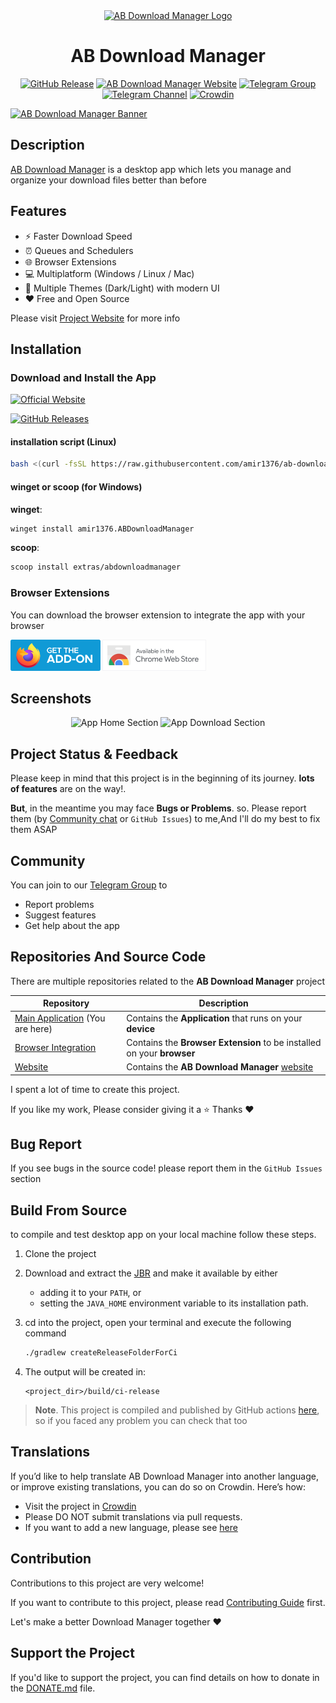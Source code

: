<div align="center">
  <a href="https://abdownloadmanager.com" target="_blank">
    <img width="180" src="assets/logo/app_logo_with_background.svg" alt="AB Download Manager Logo">
  </a>
</div>
<h1 align="center">AB Download Manager</h1>
<p align="center">
    <a href="https://github.com/amir1376/ab-download-manager/releases/latest"><img alt="GitHub Release" src="https://img.shields.io/github/v/release/amir1376/ab-download-manager?color=greenlight&label=latest%20release"></a>
    <a href="https://abdownloadmanager.com"><img alt="AB Download Manager Website" src="https://img.shields.io/badge/project-website-purple?&labelColor=gray"></a>
    <a href="https://t.me/abdownloadmanager_discussion"><img alt="Telegram Group" src="https://img.shields.io/badge/Telegram-Group-blue?logo=telegram&labelColor=gray"></a>
    <a href="https://t.me/abdownloadmanager"><img alt="Telegram Channel" src="https://img.shields.io/badge/Telegram-Channel-blue?logo=telegram&labelColor=gray"></a>
    <a href="https://crowdin.com/project/ab-download-manager"><img alt="Crowdin" src="https://badges.crowdin.net/ab-download-manager/localized.svg"></a>
</p>

<a href="https://abdownloadmanager.com" target="_blank">
    <img alt="AB Download Manager Banner" src="assets/banners/app_banner.png"/>
</a>


## Description

[AB Download Manager](https://abdownloadmanager.com) is a desktop app which lets you manage and organize your download files better than before

## Features

- ⚡️ Faster Download Speed
- ⏰ Queues and Schedulers
- 🌐 Browser Extensions
- 💻 Multiplatform (Windows / Linux / Mac)
- 🌙 Multiple Themes (Dark/Light) with modern UI
- ❤️ Free and Open Source

Please visit [Project Website](https://abdownloadmanager.com) for more info

## Installation

### Download and Install the App

<a href="https://abdownloadmanager.com"><img src="https://img.shields.io/badge/Official%20Website-897BFF?logo=abdownloadmanager&logoColor=fff&style=flat-square" alt="Official Website" height="36" /></a>

<a href="https://github.com/amir1376/ab-download-manager/releases/latest"><img src="https://img.shields.io/badge/GitHub%20Releases-2a2f36?logo=github&logoColor=fff&style=flat-square" alt="GitHub Releases" height="36" /></a>

#### installation script (Linux)

```bash
bash <(curl -fsSL https://raw.githubusercontent.com/amir1376/ab-download-manager/master/scripts/install.sh)
```

#### winget or scoop (for Windows)

**winget**:

```bash
winget install amir1376.ABDownloadManager
```

**scoop**:

```bash
scoop install extras/abdownloadmanager
```

### Browser Extensions

You can download the browser extension to integrate the app with your browser

<p align="left">
<a href="https://addons.mozilla.org/firefox/addon/ab-download-manager/"><img alt="Firefox Addon" src="./assets/banners/firefox-extension.png" height="50"></a>
<a href="https://chromewebstore.google.com/detail/bbobopahenonfdgjgaleledndnnfhooj">
    <picture>
        <source media="(prefers-color-scheme: dark)" srcset="./assets/banners/chrome-extension_dark.png" height="50">
        <source media="(prefers-color-scheme: light)" srcset="./assets/banners/chrome-extension_light.png" height="50">
        <img alt="Chrome Extension" src="./assets/banners/chrome-extension_light.png" height="50">
    </picture>
</a>
</p>

## Screenshots

<div align="center">
<picture>
  <source media="(prefers-color-scheme: dark)" srcset="./assets/screenshots/app-home_dark.png">
  <source media="(prefers-color-scheme: light)" srcset="./assets/screenshots/app-home_light.png">
  <img alt="App Home Section" src="./assets/screenshots/app-home_dark.png">
</picture>

<picture>
  <source media="(prefers-color-scheme: dark)" srcset="./assets/screenshots/app-download_dark.png">
  <source media="(prefers-color-scheme: light)" srcset="./assets/screenshots/app-download_light.png">
  <img alt="App Download Section" src="./assets/screenshots/app-download_dark.png">
</picture>
</div>

## Project Status & Feedback

Please keep in mind that this project is in the beginning of its journey.
**lots of features** are on the way!.

**But**, in the meantime you may face **Bugs or Problems**. so.
Please report them (by [Community chat](#community) or `GitHub Issues`) to me,And I'll do my best to fix them ASAP

## Community

You can join to our [Telegram Group](https://t.me/abdownloadmanager_discussion) to

- Report problems
- Suggest features
- Get help about the app

## Repositories And Source Code

There are multiple repositories related to the **AB Download Manager** project

| Repository                                                                                 | Description                                                                   |
|--------------------------------------------------------------------------------------------|-------------------------------------------------------------------------------|
| [Main Application](https://github.com/amir1376/ab-download-manager) (You are here)         | Contains the  **Application** that runs on your  **device**                   |
| [Browser Integration](https://github.com/amir1376/ab-download-manager-browser-integration) | Contains the **Browser Extension** to be installed on your  **browser**       |
| [Website](https://github.com/amir1376/ab-download-manager-website)                         | Contains the **AB Download Manager** [website](https://abdownloadmanager.com) |

I spent a lot of time to create this project.

If you like my work, Please consider giving it a ⭐ Thanks ❤️

## Bug Report

If you see bugs in the source code! please report them in the `GitHub Issues` section

## Build From Source

to compile and test desktop app on your local machine
follow these steps.

1. Clone the project
2. Download and extract the [JBR](https://github.com/JetBrains/JetBrainsRuntime/releases) and make it available by either
    
    - adding it to your `PATH`, or
    - setting the `JAVA_HOME` environment variable to its installation path.
  
3. cd into the project, open your terminal and execute the following command

    ```bash
    ./gradlew createReleaseFolderForCi
    ```

4. The output will be created in:

    ```
    <project_dir>/build/ci-release
    ```

> **Note**. This project is compiled and published by GitHub actions [here](./.github/workflows/publish.yml), so if you
> faced any problem you can check that too

## Translations

If you’d like to help translate AB Download Manager into another language, or improve existing translations, you can do
so on Crowdin. Here’s how:

- Visit the project in [Crowdin](https://crowdin.com/project/ab-download-manager)
- Please DO NOT submit translations via pull requests.
- If you want to add a new language, please see [here](https://github.com/amir1376/ab-download-manager/issues/144)

## Contribution

Contributions to this project are very welcome!

If you want to contribute to this project, please read [Contributing Guide](CONTRIBUTING.md) first.

Let's make a better Download Manager together ❤️

## Support the Project

If you'd like to support the project, you can find details on how to donate in the [DONATE.md](DONATE.md) file.
